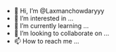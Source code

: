 - 👋 Hi, I’m @Laxmanchowdaryyy
- 👀 I’m interested in ...
- 🌱 I’m currently learning ...
- 💞️ I’m looking to collaborate on ...
- 📫 How to reach me ...

<!---
Laxmanchowdaryyy/Laxmanchowdaryyy is a ✨ special ✨ repository because its `README.md` (this file) appears on your GitHub profile.
You can click the Preview link to take a look at your changes.
--->
